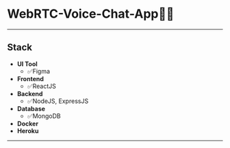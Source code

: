 # WebRTC-Voice-Chat-App🚀🚀
-----------------------------------------------------------------------------------
## Stack
- **UI Tool**
  - ✅Figma 
- **Frontend**
  - ✅ReactJS
- **Backend**
  - ✅NodeJS, ExpressJS
- **Database**
  - ✅MongoDB
- **Docker**
- **Heroku**

-----------------------------------------------------------------------------------


